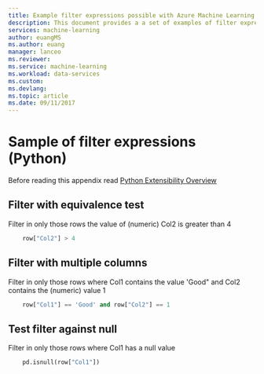 ```yaml
---
title: Example filter expressions possible with Azure Machine Learning Data Preparation  | Microsoft Docs
description: This document provides a a set of examples of filter expressions possible with Azure ML data prep
services: machine-learning
author: euangMS
ms.author: euang
manager: lanceo
ms.reviewer: 
ms.service: machine-learning
ms.workload: data-services
ms.custom: 
ms.devlang: 
ms.topic: article 
ms.date: 09/11/2017
---
```


# Sample of filter expressions (Python) 
Before reading this appendix read [Python Extensibility Overview](data-prep-python-extensibility-overview.md)

## Filter with equivalence test
Filter in only those rows the value of (numeric) Col2 is greater than 4 

```python
    row["Col2"] > 4
```

## Filter with multiple columns 
Filter in only those rows where Col1 contains the value 'Good" and Col2 contains the (numeric) value 1 
```python
    row["Col1"] == 'Good' and row["Col2"] == 1
```

## Test filter against null
Filter in only those rows where Col1 has a null value 
```python
    pd.isnull(row["Col1"])
```
